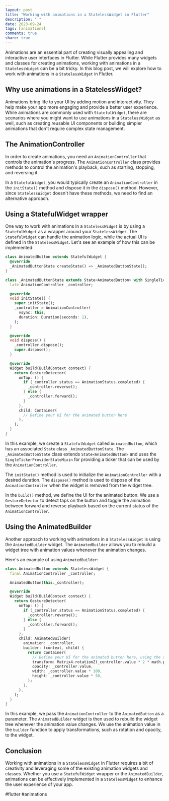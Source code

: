 ```yaml
---
layout: post
title: "Working with animations in a StatelessWidget in Flutter"
description: " "
date: 2023-09-24
tags: [animations]
comments: true
share: true
---
```


Animations are an essential part of creating visually appealing and interactive user interfaces in Flutter. While Flutter provides many widgets and classes for creating animations, working with animations in a `StatelessWidget` can be a bit tricky. In this blog post, we will explore how to work with animations in a `StatelessWidget` in Flutter.

## Why use animations in a StatelessWidget?
Animations bring life to your UI by adding motion and interactivity. They help make your app more engaging and provide a better user experience. While animations are commonly used with `StatefulWidget`, there are scenarios where you might want to use animations in a `StatelessWidget` as well, such as creating reusable UI components or building simpler animations that don't require complex state management.

## The AnimationController
In order to create animations, you need an `AnimationController` that controls the animation's progress. The `AnimationController` class provides methods to control the animation's playback, such as starting, stopping, and reversing it.

In a `StatefulWidget`, you would typically create an `AnimationController` in the `initState()` method and dispose it in the `dispose()` method. However, since `StatelessWidget` doesn't have these methods, we need to find an alternative approach.

## Using a StatefulWidget wrapper
One way to work with animations in a `StatelessWidget` is by using a `StatefulWidget` as a wrapper around your `StatelessWidget`. The `StatefulWidget` can handle the animation logic, while the actual UI is defined in the `StatelessWidget`. Let's see an example of how this can be implemented:

```dart
class AnimatedButton extends StatefulWidget {
  @override
  _AnimatedButtonState createState() => _AnimatedButtonState();
}

class _AnimatedButtonState extends State<AnimatedButton> with SingleTickerProviderStateMixin {
  late AnimationController _controller;

  @override
  void initState() {
    super.initState();
    _controller = AnimationController(
      vsync: this,
      duration: Duration(seconds: 1),
    );
  }

  @override
  void dispose() {
    _controller.dispose();
    super.dispose();
  }

  @override
  Widget build(BuildContext context) {
    return GestureDetector(
      onTap: () {
        if (_controller.status == AnimationStatus.completed) {
          _controller.reverse();
        } else {
          _controller.forward();
        }
      },
      child: Container(
        // Define your UI for the animated button here
      ),
    );
  }
}
```

In this example, we create a `StatefulWidget` called `AnimatedButton`, which has an associated `State` class `_AnimatedButtonState`. The `_AnimatedButtonState` class extends `State<AnimatedButton>` and uses the `SingleTickerProviderStateMixin` for providing a ticker that can be used by the `AnimationController`.

The `initState()` method is used to initialize the `AnimationController` with a desired duration. The `dispose()` method is used to dispose of the `AnimationController` when the widget is removed from the widget tree.

In the `build()` method, we define the UI for the animated button. We use a `GestureDetector` to detect taps on the button and toggle the animation between forward and reverse playback based on the current status of the `AnimationController`.

## Using the AnimatedBuilder
Another approach to working with animations in a `StatelessWidget` is using the `AnimatedBuilder` widget. The `AnimatedBuilder` allows you to rebuild a widget tree with animation values whenever the animation changes.

Here's an example of using `AnimatedBuilder`:

```dart
class AnimatedButton extends StatelessWidget {
  final AnimationController _controller;

  AnimatedButton(this._controller);

  @override
  Widget build(BuildContext context) {
    return GestureDetector(
      onTap: () {
        if (_controller.status == AnimationStatus.completed) {
          _controller.reverse();
        } else {
          _controller.forward();
        }
      },
      child: AnimatedBuilder(
        animation: _controller,
        builder: (context, child) {
          return Container(
            // Define your UI for the animated button here, using the animation values
            transform: Matrix4.rotationZ(_controller.value * 2 * math.pi),
            opacity: _controller.value,
            width: _controller.value * 100,
            height: _controller.value * 50,
          );
        },
      ),
    );
  }
}
```

In this example, we pass the `AnimationController` to the `AnimatedButton` as a parameter. The `AnimatedBuilder` widget is then used to rebuild the widget tree whenever the animation value changes. We use the animation value in the `builder` function to apply transformations, such as rotation and opacity, to the widget.

## Conclusion
Working with animations in a `StatelessWidget` in Flutter requires a bit of creativity and leveraging some of the existing animation widgets and classes. Whether you use a `StatefulWidget` wrapper or the `AnimatedBuilder`, animations can be effectively implemented in a `StatelessWidget` to enhance the user experience of your app.

#flutter #animations
